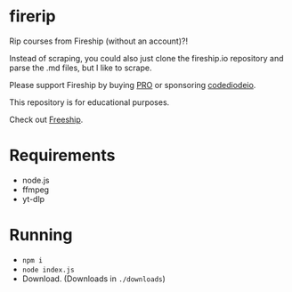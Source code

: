 # firerip
 Rip courses from Fireship (without an account)?!

 Instead of scraping, you could also just clone the fireship.io repository and parse the .md files, but I like to scrape.

 Please support Fireship by buying [PRO](https://fireship.io/pro) or sponsoring [codediodeio](https://github.com/sponsors/codediodeio).

 This repository is for educational purposes.

 Check out [Freeship](https://greasyfork.org/en/scripts/455330-freeship).

# Requirements
 - node.js
 - ffmpeg
 - yt-dlp

# Running
 - `npm i`
 - `node index.js`
 - Download. (Downloads in `./downloads`)